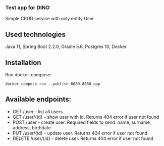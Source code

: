 ### Test app for DINO
Simple CRUD service with only entity User.

## Used technologies
Java 11, Spring Boot 2.2.0, Gradle 5.6, Postgres 10, Docker

## Installation
Run docker-compose:
```shell script
docker-compose run --publish 8080:8080 app
```

## Available endpoints:
- GET /user - list all users
- GET /user/{id} - show user with id. Returns 404 error if user not found
- POST /user - create user. Required fields to send: name, surname, address, birthdate
- PUT /user/{id} - update user. Returns 404 error if user not found
- DELETE /user/{id} - delete user. Returns 404 error if user not found


